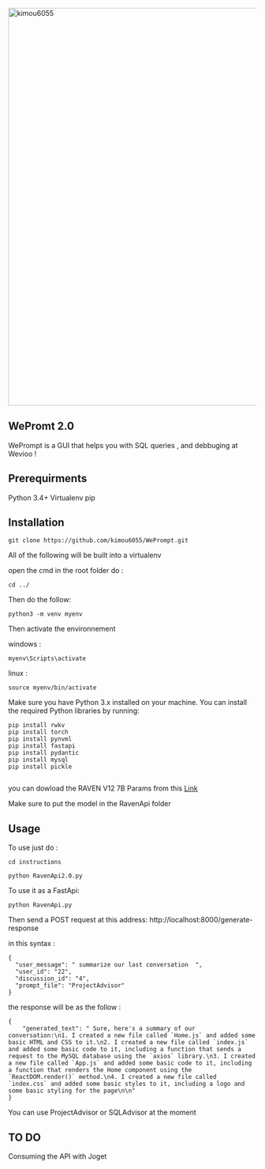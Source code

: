 <img  width='805' src="https://miro.medium.com/v2/resize:fit:1400/1*iGdFJTHMIG79N2HChWaooQ.gif" alt="kimou6055" /></a> 


## WePromt 2.0
WePrompt is a GUI that helps you with SQL queries , and debbuging at Wevioo !

## Prerequirments
Python 3.4+
Virtualenv
pip

## Installation

```
git clone https://github.com/kimou6055/WePrompt.git
```
All of the following will be built into a virtualenv

open the cmd in the root folder
do : 
```
cd ../

```

Then do the follow:

```
python3 -m venv myenv
```

Then activate the environnement

windows : 
```
myenv\Scripts\activate
```


linux : 
```
source myenv/bin/activate
```
Make sure you have Python 3.x installed on your machine. You can install the required Python libraries by running:

```
pip install rwkv
pip install torch
pip install pynvml
pip install fastapi
pip install pydantic
pip install mysql
pip install pickle


```
you can dowload the RAVEN V12 7B Params from this [Link](https://cdn-lfs.huggingface.co/repos/41/55/4155c7aaff64e0f4b926df1a8fff201f8ee3653c39ba67b31e4973ae97828633/5a725eaeb9e09b724de6c97e6845dd0283097c7920acd05b46852ab7afa9ec32?response-content-disposition=attachment%3B+filename*%3DUTF-8%27%27RWKV-4-Raven-7B-v12-Eng98%2525-Other2%2525-20230521-ctx8192.pth%3B+filename%3D%22RWKV-4-Raven-7B-v12-Eng98%25-Other2%25-20230521-ctx8192.pth%22%3B&Expires=1686839760&Policy=eyJTdGF0ZW1lbnQiOlt7IlJlc291cmNlIjoiaHR0cHM6Ly9jZG4tbGZzLmh1Z2dpbmdmYWNlLmNvL3JlcG9zLzQxLzU1LzQxNTVjN2FhZmY2NGUwZjRiOTI2ZGYxYThmZmYyMDFmOGVlMzY1M2MzOWJhNjdiMzFlNDk3M2FlOTc4Mjg2MzMvNWE3MjVlYWViOWUwOWI3MjRkZTZjOTdlNjg0NWRkMDI4MzA5N2M3OTIwYWNkMDViNDY4NTJhYjdhZmE5ZWMzMj9yZXNwb25zZS1jb250ZW50LWRpc3Bvc2l0aW9uPSoiLCJDb25kaXRpb24iOnsiRGF0ZUxlc3NUaGFuIjp7IkFXUzpFcG9jaFRpbWUiOjE2ODY4Mzk3NjB9fX1dfQ__&Signature=0Jwur-Ougikh7SokGmHaSKXuKRCbZZ3KwtmYOHXtv33qv5aBH5SmetcMKbv8eaCoJ8LPkcnnMjV8b2gBGDJ50jsrW6nyDaGHg0jtAq%7EzABdckKVHR5M46Aa857QZU-W1e-8Q8rabnLgYeADLIDfpRPIIjkgc8sv4dxI7PaK4Q-03Zfju7d8Cnr9%7EMjCQ9BrBXZcvnyQaEChGrCSeg9yt8eR6B5Usg4wU2uYxnqSykDQzXSVhR%7EQNg4cuz0sRZjN57IUSnULjKTJaaIHYFEvhwzzBb-uUnqfQRy11G46nTmw9LTeEJqcwagVUMzSiniFeXHMZ%7EwoQtc6CqDaogDCKwA__&Key-Pair-Id=KVTP0A1DKRTAX)

Make sure to put the model in the RavenApi folder

## Usage
To use just do : 

```
cd instructions
```

```
python RavenApi2.0.py
```

To use it as a FastApi: 

```
python RavenApi.py
```
Then send a POST request at this address: http://localhost:8000/generate-response

in this syntax : 
```
{
  "user_message": " summarize our last conversation  ",
  "user_id": "22",
  "discussion_id": "4",
  "prompt_file": "ProjectAdvisor"
}

```
the response will be as the follow : 
```
{
    "generated_text": " Sure, here's a summary of our conversation:\n1. I created a new file called `Home.js` and added some basic HTML and CSS to it.\n2. I created a new file called `index.js` and added some basic code to it, including a function that sends a request to the MySQL database using the `axios` library.\n3. I created a new file called `App.js` and added some basic code to it, including a function that renders the Home component using the `ReactDOM.render()` method.\n4. I created a new file called `index.css` and added some basic styles to it, including a logo and some basic styling for the page\n\n"
}
```
You can use ProjectAdvisor or SQLAdvisor at the moment
## TO DO 

Consuming the API with Joget
